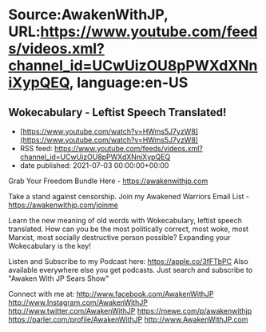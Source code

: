 # Source:AwakenWithJP, URL:https://www.youtube.com/feeds/videos.xml?channel_id=UCwUizOU8pPWXdXNniXypQEQ, language:en-US

## Wokecabulary - Leftist Speech Translated!
 - [https://www.youtube.com/watch?v=HWms5J7yzW8](https://www.youtube.com/watch?v=HWms5J7yzW8)
 - RSS feed: https://www.youtube.com/feeds/videos.xml?channel_id=UCwUizOU8pPWXdXNniXypQEQ
 - date published: 2021-07-03 00:00:00+00:00

Grab Your Freedom Bundle Here - https://awakenwithjp.com

Take a stand against censorship. Join my Awakened Warriors Email List - https://awakenwithjp.com/joinme

Learn the new meaning of old words with Wokecabulary, leftist speech translated. How can you be the most politically correct, most woke, most Marxist, most socially destructive person possible? Expanding your Wokecabulary is the key!

Listen and Subscribe to my Podcast here: 
https://apple.co/3fFTbPC
Also available everywhere else you get podcasts. Just search and subscribe to "Awaken With JP Sears Show"

Connect with me at: 
http://www.facebook.com/AwakenWithJP
http://www.Instagram.com/AwakenWithJP
http://www.twitter.com/AwakenWithJP
https://mewe.com/p/awakenwithjp
https://parler.com/profile/AwakenWithJP
http://www.AwakenWithJP.com

